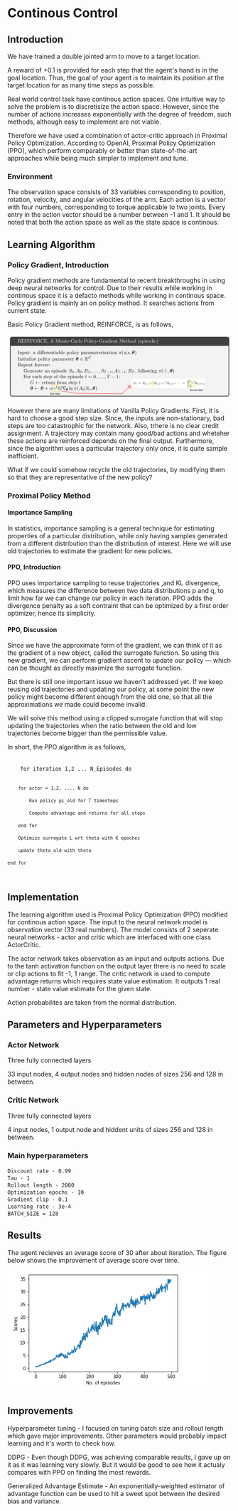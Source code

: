 [//]: # (Image References)

[image1]: https://user-images.githubusercontent.com/10624937/43851024-320ba930-9aff-11e8-8493-ee547c6af349.gif "Trained Agent"

# Continous Control

## Introduction

We have trained a double jointed arm to move to a target location. 

A reward of +0.1 is provided for each step that the agent's hand is in the goal location. Thus, the goal of your agent is to maintain its position at the target location for as many time steps as possible.

Real world control task have continous action spaces. One intuitive way to solve the problem is to discretisize the action space. However, since the number of actions increases exponentially with the degree of freedom, such methods, although easy to implement are not viable. 

Therefore we have used a combination of actor-critic approach in Proximal Policy Optimization. According to OpenAI,  Proximal Policy Optimization (PPO), which perform comparably or better than state-of-the-art approaches while being much simpler to implement and tune.

### Environment

The observation space consists of 33 variables corresponding to position, rotation, velocity, and angular velocities of the arm. Each action is a vector with four numbers, corresponding to torque applicable to two joints. Every entry in the action vector should be a number between -1 and 1. It should be noted that both the action space as well as the state space is continous. 


## Learning Algorithm

### Policy Gradient, Introduction

Policy gradient methods are fundamental to recent breakthroughs in using deep neural networks for control. Due to their results while working in continous space it is a defacto methods while working in continous space. Policy gradient is mainly an on policy method. It searches actions from current state. 

Basic Policy Gradient method, REINFORCE, is as follows,

![Reinforce Algorithm](images/reinforce.png)


However there are many limitations of Vanilla Policy Gradients. First, it is hard to choose a good step size. Since, the inputs are non-stationary, bad steps are too catastrophic for the network. Also, trhere is no clear credit assignment. A trajectory may contain many good/bad actions and wheteher these actions are reinforced depends on the final output. Furthermore, since the algorithm uses a particular trajectory only once, it is quite sample inefficient. 

What if we could  somehow recycle the old trajectories, by modifying them so that they are representative of the new policy?

### Proximal Policy Method

#### Importance Sampling

In statistics, importance sampling is a general technique for estimating properties of a particular distribution, while only having samples generated from a different distribution than the distribution of interest. Here we will use old trajectories to estimate the gradient for new policies. 

#### PPO, Introduction

PPO uses importance sampling to reuse trajectories ,and KL divergence, which measures the difference between two data distributions p and q, to limit how far we can change our policy in each iteration. PPO adds the divergence penalty as a soft contraint that can be optimized by a first order optimizer, hence its simplicity.  

#### PPO, Discussion

Since we have the approximate form of the gradient, we can think of it as the gradient of a new object, called the surrogate function. So using this new gradient, we can perform gradient ascent to update our policy — which can be thought as directly maximize the surrogate function.

But there is still one important issue we haven’t addressed yet. If we keep reusing old trajectories and updating our policy, at some point the new policy might become different enough from the old one, so that all the approximations we made could become invalid.

We will solve this method using a clipped surrogate function that will stop updating the trajectories when the ratio between the old and low trajectories become bigger than the permissible value.

In short, the PPO algorithm is as follows,

<code>
    for iteration 1,2 ... N_Episodes do

        for actor = 1,2, .... N do

            Run policy pi_old for T timesteps

            Compute advantage and returns for all steps

        end for

        Optimize surrogate L wrt theta with K epoches

        update theta_old with theta

    end for
</code>

## Implementation

The learning algorithm used is Proximal Policy Optimization (PPO) modified for continous action space. The input to the neural network model is observation vector (33 real numbers). The model consists of 2 seperate neural networks - actor and critic which are interfaced with one class ActorCritic.

The actor network takes observation as an input and outputs actions. Due to the tanh activation function on the output layer there is no need to scale or clip actions to fit -1, 1 range. The critic network is used to compute advantage returns which requires state value estimation. It outputs 1 real number - state value estimate for the given state.

Action probabilites are taken from the normal distribution.

## Parameters and Hyperparameters

### Actor Network 

Three fully connected layers

33 input nodes, 4 output nodes and hidden nodes of sizes 256 and 128 in between. 


### Critic Network 

Three fully connected layers

4 input nodes, 1 output node and hiddent units of sizes 256 and 128 in between.

### Main hyperparameters

    Discount rate - 0.99
    Tau - 1
    Rollout length - 2000
    Optimization epochs - 10
    Gradient clip - 0.1
    Learning rate - 3e-4
    BATCH_SIZE = 128


## Results

The agent recieves an average score of 30 after about  iteration. The figure below shows the improvement of average score over time.

![Plot](images/plot.png)


## Improvements

Hyperparameter tuning - I focused on tuning batch size and rollout length which gave major improvements. Other parameters would probably impact learning and it's worth to check how.

DDPG - Even though DDPG, was achieving comparable results, I gave up on it as it was learning very slowly. But it would be good to see how it actualy compares with PPO on finding the most rewards.

Generalized Advantage Estimate - An exponentially-weighted estimator of advantage function can be used to hit a sweet spot between the desired bias and variance. 
